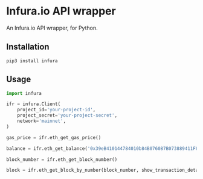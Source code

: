 # Infura.io API wrapper

An Infura.io API wrapper, for Python.

## Installation
```
pip3 install infura
```

## Usage
```python
import infura

ifr = infura.Client(
    project_id='your-project-id',
    project_secret='your-project-secret',
    network='mainnet',
)

gas_price = ifr.eth_get_gas_price()

balance = ifr.eth_get_balance('0x39eB410144784010b84B076087B073889411F878')

block_number = ifr.eth_get_block_number()

block = ifr.eth_get_block_by_number(block_number, show_transaction_details: bool = False)
```
